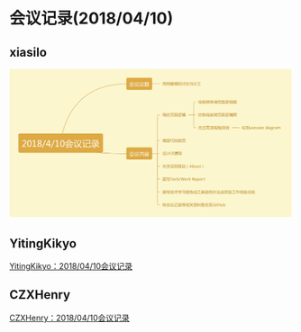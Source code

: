 # 会议记录(2018/04/10)
## xiasilo
![xiasilo：2018/04/10会议记录](./lcy.png)  
## YitingKikyo  
[YitingKikyo：2018/04/10会议记录](https://www.processon.com/mindmap/5accbe16e4b0899654a5ec05)
## CZXHenry
[CZXHenry：2018/04/10会议记录](https://github.com/CZXHenry/Documents/blob/master/2018_4_10会议记录.pdf)
